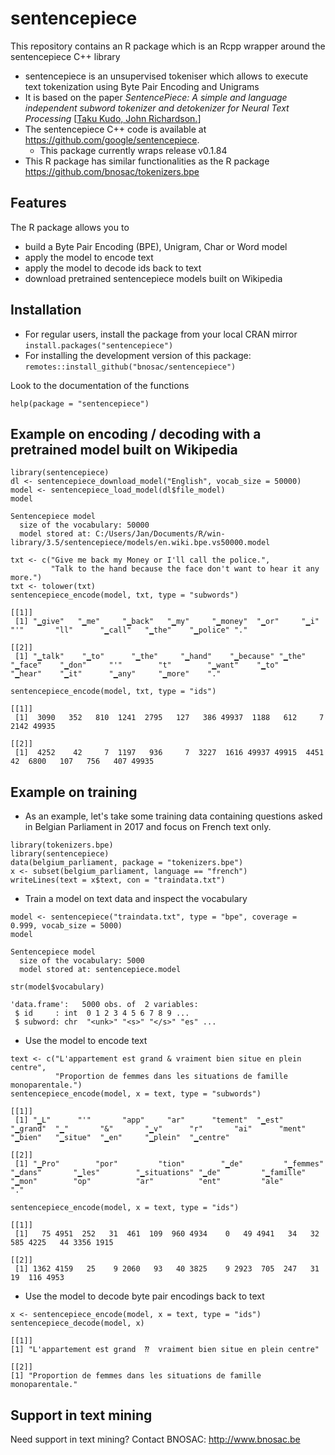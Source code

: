 # sentencepiece 

This repository contains an R package which is an Rcpp wrapper around the sentencepiece C++ library

- sentencepiece is an unsupervised tokeniser which allows to execute text tokenization using Byte Pair Encoding and Unigrams
- It is based on the paper *SentencePiece: A simple and language independent subword tokenizer and detokenizer for Neural Text Processing* [[Taku Kudo, John Richardson.](https://www.aclweb.org/anthology/D18-2012)]
- The sentencepiece C++ code is available at https://github.com/google/sentencepiece. 
    - This package currently wraps release v0.1.84
- This R package has similar functionalities as the R package https://github.com/bnosac/tokenizers.bpe

## Features

The R package allows you to 

- build a Byte Pair Encoding (BPE), Unigram, Char or Word model
- apply the model to encode text
- apply the model to decode ids back to text
- download pretrained sentencepiece models built on Wikipedia


## Installation

- For regular users, install the package from your local CRAN mirror `install.packages("sentencepiece")`
- For installing the development version of this package: `remotes::install_github("bnosac/sentencepiece")`

Look to the documentation of the functions

```{r}
help(package = "sentencepiece")
```

## Example on encoding / decoding with a pretrained model built on Wikipedia

```{r}
library(sentencepiece)
dl <- sentencepiece_download_model("English", vocab_size = 50000)
model <- sentencepiece_load_model(dl$file_model)
model
```

```
Sentencepiece model
  size of the vocabulary: 50000
  model stored at: C:/Users/Jan/Documents/R/win-library/3.5/sentencepiece/models/en.wiki.bpe.vs50000.model
```

```{r}
txt <- c("Give me back my Money or I'll call the police.",
         "Talk to the hand because the face don't want to hear it any more.")
txt <- tolower(txt)
sentencepiece_encode(model, txt, type = "subwords")
```

```
[[1]]
 [1] "▁give"   "▁me"     "▁back"   "▁my"     "▁money"  "▁or"     "▁i"      "'"       "ll"      "▁call"   "▁the"    "▁police" "."      

[[2]]
 [1] "▁talk"    "▁to"      "▁the"     "▁hand"    "▁because" "▁the"     "▁face"    "▁don"     "'"        "t"        "▁want"    "▁to"      "▁hear"    "▁it"      "▁any"     "▁more"    "."
```

```{r}
sentencepiece_encode(model, txt, type = "ids")
```

```
[[1]]
 [1]  3090   352   810  1241  2795   127   386 49937  1188   612     7  2142 49935

[[2]]
 [1]  4252    42     7  1197   936     7  3227  1616 49937 49915  4451    42  6800   107   756   407 49935
```


## Example on training

- As an example, let's take some training data containing questions asked in Belgian Parliament in 2017 and focus on French text only.


```{r}
library(tokenizers.bpe)
library(sentencepiece)
data(belgium_parliament, package = "tokenizers.bpe")
x <- subset(belgium_parliament, language == "french")
writeLines(text = x$text, con = "traindata.txt")
```

- Train a model on text data and inspect the vocabulary


```{r}
model <- sentencepiece("traindata.txt", type = "bpe", coverage = 0.999, vocab_size = 5000)
model
```  

```
Sentencepiece model
  size of the vocabulary: 5000
  model stored at: sentencepiece.model
```

```{r}
str(model$vocabulary)
```

```
'data.frame':	5000 obs. of  2 variables:
 $ id     : int  0 1 2 3 4 5 6 7 8 9 ...
 $ subword: chr  "<unk>" "<s>" "</s>" "es" ...
```


- Use the model to encode text


```{r}
text <- c("L'appartement est grand & vraiment bien situe en plein centre",
          "Proportion de femmes dans les situations de famille monoparentale.")
sentencepiece_encode(model, x = text, type = "subwords")
```

```
[[1]]
 [1] "▁L"      "'"       "app"     "ar"      "tement"  "▁est"    "▁grand"  "▁"       "&"       "▁v"      "r"       "ai"      "ment"    "▁bien"   "▁situe"  "▁en"     "▁plein"  "▁centre"

[[2]]
 [1] "▁Pro"        "por"         "tion"        "▁de"         "▁femmes"     "▁dans"       "▁les"        "▁situations" "▁de"         "▁famille"    "▁mon"        "op"          "ar"          "ent"         "ale"         "." 
```

```{r}
sentencepiece_encode(model, x = text, type = "ids")
```

```
[[1]]
 [1]   75 4951  252   31  461  109  960 4934    0   49 4941   34   32  585 4225   44 3356 1915

[[2]]
 [1] 1362 4159   25    9 2060   93   40 3825    9 2923  705  247   31   19  116 4953
```

- Use the model to decode byte pair encodings back to text


```{r}
x <- sentencepiece_encode(model, x = text, type = "ids")
sentencepiece_decode(model, x)
```

```
[[1]]
[1] "L'appartement est grand  ⁇  vraiment bien situe en plein centre"

[[2]]
[1] "Proportion de femmes dans les situations de famille monoparentale."
```

## Support in text mining

Need support in text mining?
Contact BNOSAC: http://www.bnosac.be


